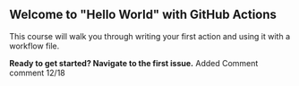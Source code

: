 ## Welcome to "Hello World" with GitHub Actions

This course will walk you through writing your first action and using it with a workflow file. 

**Ready to get started? Navigate to the first issue.**
Added Comment comment 12/18
